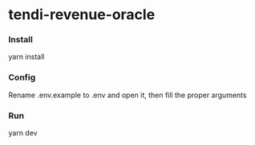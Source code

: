 # tendi-revenue-oracle
### Install
yarn install
### Config
Rename .env.example to .env and open it, then fill the proper arguments
### Run
yarn dev
